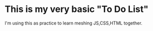 # This is my very basic "To Do List"
I'm using this as practice to learn meshing JS,CSS,HTML together. 
